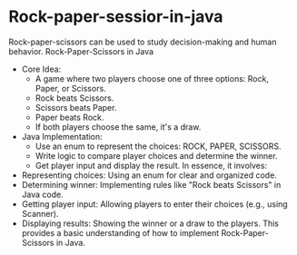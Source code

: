 # Rock-paper-sessior-in-java
Rock-paper-scissors can be used to study decision-making and human behavior.
Rock-Paper-Scissors in Java
 * Core Idea:
   * A game where two players choose one of three options: Rock, Paper, or Scissors.
   * Rock beats Scissors.
   * Scissors beats Paper.
   * Paper beats Rock.
   * If both players choose the same, it's a draw.
 * Java Implementation:
   * Use an enum to represent the choices: ROCK, PAPER, SCISSORS.
   * Write logic to compare player choices and determine the winner.
   * Get player input and display the result.
In essence, it involves:
 * Representing choices: Using an enum for clear and organized code.
 * Determining winner: Implementing rules like "Rock beats Scissors" in Java code.
 * Getting player input: Allowing players to enter their choices (e.g., using Scanner).
 * Displaying results: Showing the winner or a draw to the players.
This provides a basic understanding of how to implement Rock-Paper-Scissors in Java.
